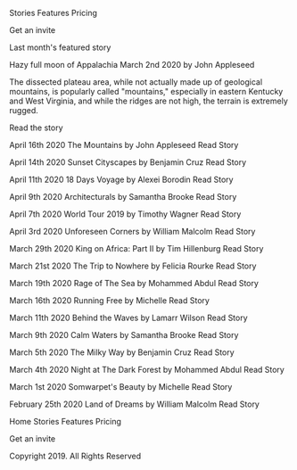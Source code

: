 Stories
  Features
  Pricing

  Get an invite

  Last month's featured story

  Hazy full moon of Appalachia
  March 2nd 2020
  by John Appleseed

  The dissected plateau area, while not actually made up of geological mountains, 
  is popularly called "mountains," especially in eastern Kentucky and West Virginia, 
  and while the ridges are not high, the terrain is extremely rugged.

  Read the story

  April 16th 2020
  The Mountains
  by John Appleseed
  Read Story

  April 14th 2020
  Sunset Cityscapes
  by Benjamin Cruz
  Read Story

  April 11th 2020
  18 Days Voyage
  by Alexei Borodin
  Read Story

  April 9th 2020
  Architecturals
  by Samantha Brooke
  Read Story

  April 7th 2020
  World Tour 2019
  by Timothy Wagner
  Read Story

  April 3rd 2020
  Unforeseen Corners
  by William Malcolm
  Read Story

  March 29th 2020
  King on Africa: Part II
  by Tim Hillenburg
  Read Story

  March 21st 2020
  The Trip to Nowhere
  by Felicia Rourke
  Read Story

  March 19th 2020
  Rage of The Sea
  by Mohammed Abdul
  Read Story

  March 16th 2020
  Running Free
  by Michelle
  Read Story

  March 11th 2020
  Behind the Waves
  by Lamarr Wilson
  Read Story

  March 9th 2020
  Calm Waters
  by Samantha Brooke
  Read Story

  March 5th 2020
  The Milky Way
  by Benjamin Cruz
  Read Story

  March 4th 2020
  Night at The Dark Forest
  by  Mohammed Abdul
  Read Story

  March 1st 2020
  Somwarpet's Beauty
  by Michelle
  Read Story

  February 25th 2020
  Land of Dreams
  by William Malcolm
  Read Story

  Home
  Stories
  Features
  Pricing

  Get an invite

  Copyright 2019. All Rights Reserved